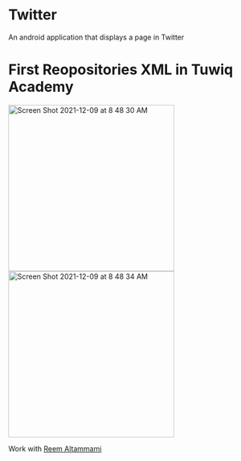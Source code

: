 # Twitter

An android application that displays a page in Twitter

# First Reopositories XML in Tuwiq Academy 

<img width="330" alt="Screen Shot 2021-12-09 at 8 48 30 AM" src="https://user-images.githubusercontent.com/92260200/145341614-75301b5b-0b04-47db-84ab-2faa95b03ffd.png"> <img width="330" alt="Screen Shot 2021-12-09 at 8 48 34 AM" src="https://user-images.githubusercontent.com/92260200/145341632-3812d1d8-cd9a-4dbf-ad1f-d529528bb44f.png">

 Work with [Reem Altammami](https://github.com/reem-altammami) 
 
